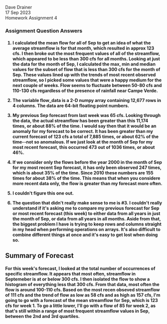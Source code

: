 Dave Drainer <br>
17 Sep 2023 <br>
Homework Assignment 4 <br>

<h3> Assignment Question Answers <br>

<h4>

1. I calculated the mean flow for all of Sep to get an idea of what the average streamflow is for that month, which resulted in approx 123 cfs. I then broke out the most frequent values of all of the streamflow, which appeared to be less than 300 cfs for all months. Looking at just the data for the month of Sep, I calculated the max, min and median values for the subset of flow that is less than 300 cfs for the month of Sep. These values lined up with the trends of most recent observed streamflow, so I picked some values that were a happy medium for the next couple of weeks. Flow seems to fluctuate between 50-80 cfs and 110-130 cfs regardless of the presence of rainfall near Campe Verde.
   
2. The variable flow_data is a 2-D numpy array containing 12,677 rows in 4 columns. The data are 64-bit floating point numbers.

3. My previous Sep forecast from last week was 65 cfs. Looking through the data, the actual streamflow has been greater than this 11,174 times, or about 88% of the time. I would say then that it would be an anomaly for my forecast to be correct. It has been greater than my current forecast of 123 cfs a  total of 7,885 times, or about 62% of the time--not so anomalous. If we just look at the month of Sep for my most recent forecast, this occurred 473 out of 1036 times, or about 46%.
   
4. If we consider only the flows before the year 2000 in the month of Sep for my most recent Sep forecast, it has only been observed 247 times, which is about 35% of the time. Since 2010 these numbers are 155 times for about 38% of the time. This means that when you considere more recent data only, the flow is greater than my forecast more often.

5. I couldn't figure this one out.
   
6. The question that didn't really make sense to me is #3. I couldn't really understand if it's asking me to compare my previous forecast for Sep or most recent forecast (this week) to either data from all years in just the month of Sep, or data from all years in all months. Aside from that, the biggest problem I have is trying to keep rows and columns straight in my head when performing operations on arrays. It's also difficult to combine different things at once and it's easy to get lost when doing so.

<h2> Summary of Forecast <br>

<h4> For this week's forecast, I looked at the total number of occurrences of specific streamflow. It appears that most often, streamflow in Septemeber is at or below 300 cfs. I then isolated the flow to show a histogram of everything less that 300 cfs. From that data, most often the flow is around 100-110 cfs. Based on the most recen obseved streamflow of 111 cfs and the trend of flow as low as 58 cfs and as high as 157 cfs, I'm going to go with a forecast of the mean streamflow for Sep, which is 123 cfs for week 1. To go a little lower, I'll go with a flow of 85 for week 2, as that's still within a range of most frequent streamflow values in Sep, between the 2nd and 3rd quartiles.